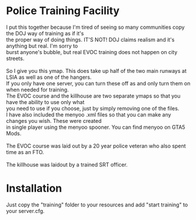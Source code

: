 # Police Training Facility

I put this together because I'm tired of seeing so many communities copy the DOJ way of training as if it's
<br>the proper way of doing things.  IT'S NOT!  DOJ claims realism and it's anything but real.  I'm sorry to
<br>burst anyone's bubble, but real EVOC training does not happen on city streets.
<br><br>
So I give you this ymap.  This does take up half of the two main runways at LSIA as well as one of the hangers.
<br>If you only have one server, you can turn these off as and only turn them on when needed for training.
<br>The EVOC course and the killhouse are two separate ymaps so that you have the ability to use only what
<br>you need to use if you choose, just by simply removing one of the files.
<br>I have also included the menyoo .xml files so that you can make any changes you wish.  These were created
<br>in single player using the menyoo spooner.  You can find menyoo on GTA5 Mods.
<br><br>
The EVOC course was laid out by a 20 year police veteran who also spent time as an FTO.
<br><br>
The killhouse was laidout by a trained SRT officer.
# Installation
Just copy the "training" folder to your resources and add "start training" to your server.cfg.

